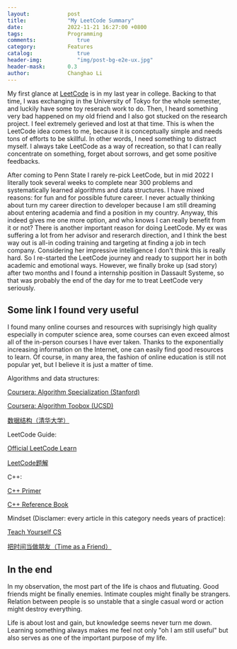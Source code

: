 ```yaml
---
layout:            post
title:             "My LeetCode Summary"
date:              2022-11-21 16:27:00 +0800
tags:              Programming
comments:			  true
category:          Features
catalog:    		  true
header-img: 		  "img/post-bg-e2e-ux.jpg"
header-mask:       0.3
author:            Changhao Li
---
```


My first glance at [LeetCode](https://leetcode.com/problemset/all/) is in my last year in college. Backing to that time, I was exchanging in the University of Tokyo for the whole semester, and luckily have some toy reserach work to do. Then, I heard something very bad happened on my old friend and I also got stucked on the research project. I feel extremely gerieved and lost at that time. This is when the LeetCode idea comes to me, because it is conceptually simple and needs tons of efforts to be skillful. In other words, I need something to distract myself. I always take LeetCode as a way of recreation, so that I can really concentrate on something, forget about sorrows, and get some positive feedbacks.

After coming to Penn State I rarely re-pick LeetCode, but in mid 2022 I literally took several weeks to complete near 300 problems and systematically learned algorithms and data structures. I have mixed reasons: for fun and for possible future career. I never actually thinking about turn my career direction to developer because I am still dreaming about entering academia and find a position in my country. Anyway, this indeed gives me one more option, and who knows I can really benefit from it or not? There is another important reason for doing LeetCode. My ex was suffering a lot from her advisor and reserarch direction, and I think the best way out is all-in coding training and targeting at finding a job in tech company. Considering her impressive intelligence I don't think this is really hard. So I re-started the LeetCode journey and ready to support her in both academic and emotional ways. However, we finally broke up (sad story) after two months and I found a internship position in Dassault Systeme, so that was probably the end of the day for me to treat LeetCode very seriously.

## Some link I found very useful

I found many online courses and resources with suprisingly high quality especially in computer science area, some courses can even exceed almost all of the in-person courses I have ever taken. Thanks to the exponentially increasing information on the Internet, one can easily find good resources to learn. Of course, in many area, the fashion of online education is still not popular yet, but I believe it is just a matter of time.

Algorithms and data structures:

[Coursera: Algorithm Specialization (Stanford)](https://www.coursera.org/learn/algorithms-divide-conquer/home/week/1)

[Coursera: Algorithm Toobox (UCSD)](https://www.coursera.org/learn/algorithmic-toolbox)

[数据结构（清华大学）](https://dsa.cs.tsinghua.edu.cn/~deng/ds/dsacpp/)


LeetCode Guide:

[Official LeetCode Learn](https://leetcode.com/explore/learn)

[LeetCode题解](https://github.com/CyC2018/CS-Notes/blob/master/notes/Leetcode%20%E9%A2%98%E8%A7%A3%20-%20%E7%9B%AE%E5%BD%95.md)


C++:

[C++ Primer](https://zhjwpku.com/assets/pdf/books/C++.Primer.5th.Edition_2013.pdf)

[C++ Reference Book](https://en.cppreference.com/w/)

Mindset (Disclamer: every article in this category needs years of practice):

[Teach Yourself CS](https://teachyourselfcs.com)

[把时间当做朋友（Time as a Friend）](https://github.com/xiaolai/time-as-a-friend)

## In the end

In my observation, the most part of the life is chaos and flutuating. Good friends might be finally enemies. Intimate couples might finally be strangers. Relation between people is so unstable that a single casual word or action might destroy everything. 

Life is about lost and gain, but knowledge seems never turn me down. Learning something always makes me feel not only "oh I am still useful" but also serves as one of the important purpose of my life.
